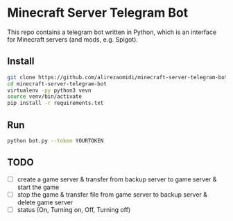# Minecraft Server Telegram Bot

This repo contains a telegram bot written in Python, which is an interface for Minecraft servers
(and mods, e.g. Spigot).

## Install
```bash
git clone https://github.com/alirezaomidi/minecraft-server-telegram-bot
cd minecraft-server-telegram-bot
virtualenv -py python3 vevn
source venv/bin/activate
pip install -r requirements.txt
```

## Run
```bash
python bot.py --token YOURTOKEN
```

## TODO
- [ ] create a game server & transfer from backup server to game server & start the game
- [ ] stop the game & transfer file from game server to backup server & delete game server
- [ ] status (On, Turning on, Off, Turning off)